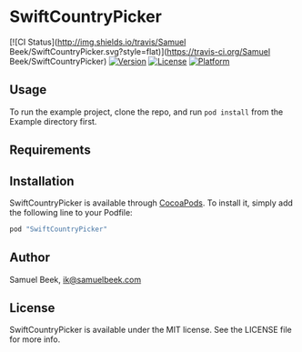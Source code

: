 # SwiftCountryPicker

[![CI Status](http://img.shields.io/travis/Samuel Beek/SwiftCountryPicker.svg?style=flat)](https://travis-ci.org/Samuel Beek/SwiftCountryPicker)
[![Version](https://img.shields.io/cocoapods/v/SwiftCountryPicker.svg?style=flat)](http://cocoapods.org/pods/SwiftCountryPicker)
[![License](https://img.shields.io/cocoapods/l/SwiftCountryPicker.svg?style=flat)](http://cocoapods.org/pods/SwiftCountryPicker)
[![Platform](https://img.shields.io/cocoapods/p/SwiftCountryPicker.svg?style=flat)](http://cocoapods.org/pods/SwiftCountryPicker)

## Usage

To run the example project, clone the repo, and run `pod install` from the Example directory first.

## Requirements

## Installation

SwiftCountryPicker is available through [CocoaPods](http://cocoapods.org). To install
it, simply add the following line to your Podfile:

```ruby
pod "SwiftCountryPicker"
```

## Author

Samuel Beek, ik@samuelbeek.com

## License

SwiftCountryPicker is available under the MIT license. See the LICENSE file for more info.
